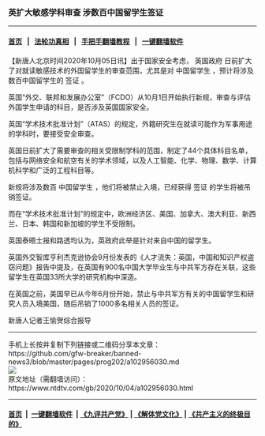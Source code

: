 ### 英扩大敏感学科审查 涉数百中国留学生签证
------------------------

#### [首页](https://github.com/gfw-breaker/banned-news3/blob/master/README.md) &nbsp;&nbsp;|&nbsp;&nbsp; [法轮功真相](https://github.com/begood0513/basic/blob/master/README.md)  &nbsp;&nbsp;|&nbsp;&nbsp; [手把手翻墙教程](https://github.com/gfw-breaker/guides/wiki)  &nbsp;&nbsp;|&nbsp;&nbsp; [一键翻墙软件](https://github.com/gfw-breaker/nogfw/blob/master/README.md)  



<div><div class="post_content" itemprop="articleBody">
 <p>
  【新唐人北京时间2020年10月05日讯】出于国家安全考虑，
  <ok href="https://www.ntdtv.com/gb/英国政府.htm">
   英国政府
  </ok>
  日前扩大了对就读敏感技术的外国留学生的审查范围，尤其是对
  <ok href="https://www.ntdtv.com/gb/中国留学生.htm">
   中国留学生
  </ok>
  ，预计将涉及数百中国留学生的
  <ok href="https://www.ntdtv.com/gb/签证.htm">
   签证
  </ok>
  。
 </p>
 <p>
  英国“外交、联邦和发展办公室”（FCDO）从10月1日开始执行新规，审查与评估外国学生申请的科目，是否涉及英国国家安全。
 </p>
 <p>
  英国“学术技术批准计划”（ATAS）的规定，外籍研究生在就读可能作为军事用途的学科时，要接受安全审查。
 </p>
 <p>
  英国日前扩大了需要审查的相关受限制学科的范围，制定了44个具体科目名单，包括与网络安全和航空有关的学术领域，以及人工智能、化学、物理、数学、计算机科学和广泛的工程科目等。
 </p>
 <p>
  新规将涉及数百
  <ok href="https://www.ntdtv.com/gb/中国留学生.htm">
   中国留学生
  </ok>
  ，他们将被禁止入境，已经获得
  <ok href="https://www.ntdtv.com/gb/签证.htm">
   签证
  </ok>
  的学生将被吊销签证。
 </p>
 <p>
  而在“学术技术批准计划”的规定中，欧洲经济区、美国、加拿大、澳大利亚、新西兰、日本、韩国和新加坡的学生不受限制。
 </p>
 <p>
  英国泰晤士报和路透均认为，英政府此举是针对来自中国的留学生。
 </p>
 <p>
  英国外交智库亨利杰克逊协会9月份发表的《人才流失：英国，中国和知识产权盗窃问题》报告中提及，在英国有900名中国大学毕业生与中共军方存在关联，这些留学生在英国33所大学的研究机构中深造。
 </p>
 <p>
  在英国之前，美国早已从今年6月份开始，禁止与中共军方有关的中国留学生和研究人员入境美国，随后吊销了1000多名相关人员的签证。
 </p>
 <p>
  新唐人记者王愉贺综合报导
 </p>
 <div class="single_ad">
 </div>
</div>
</div>
<hr/>
手机上长按并复制下列链接或二维码分享本文章：<br/>
https://github.com/gfw-breaker/banned-news3/blob/master/pages/prog202/a102956030.md <br/>
<a href='https://github.com/gfw-breaker/banned-news3/blob/master/pages/prog202/a102956030.md'><img src='https://github.com/gfw-breaker/banned-news3/blob/master/pages/prog202/a102956030.md.png'/></a> <br/>
原文地址（需翻墙访问）：https://www.ntdtv.com/gb/2020/10/04/a102956030.html


------------------------
#### [首页](https://github.com/gfw-breaker/banned-news3/blob/master/README.md) &nbsp;|&nbsp; [一键翻墙软件](https://github.com/gfw-breaker/nogfw/blob/master/README.md) &nbsp;| [《九评共产党》](https://github.com/gfw-breaker/9ping.md/blob/master/README.md#九评之一评共产党是什么) | [《解体党文化》](https://github.com/gfw-breaker/jtdwh.md/blob/master/README.md) | [《共产主义的终极目的》](https://github.com/gfw-breaker/gczydzjmd.md/blob/master/README.md)


<img src='http://gfw-breaker.win/banned-news3/pages/prog202/a102956030.md' width='0px' height='0px'/>